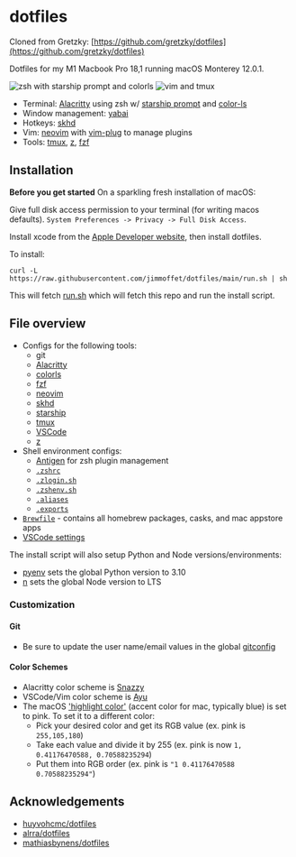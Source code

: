 # dotfiles

Cloned from Gretzky: [https://github.com/gretzky/dotfiles](https://github.com/gretzky/dotfiles)

Dotfiles for my M1 Macbook Pro 18,1 running macOS Monterey 12.0.1.

![zsh with starship prompt and colorls](https://user-images.githubusercontent.com/15176096/71632895-ff0d0980-2bde-11ea-966f-65e5d564361f.png)
![vim and tmux](https://user-images.githubusercontent.com/15176096/71633424-2f09dc00-2be2-11ea-9c15-a4f492b7ea68.png)

- Terminal: [Alacritty](https://github.com/jwilm/alacritty) using zsh w/ [starship prompt](https://starship.rs/) and [color-ls](https://github.com/athityakumar/colorls)
- Window management: [yabai](https://github.com/koekeishiya/yabai)
- Hotkeys: [skhd](https://github.com/koekeishiya/skhd)
- Vim: [neovim](https://neovim.io/) with [vim-plug](https://github.com/junegunn/vim-plug) to manage plugins
- Tools: [tmux](https://github.com/tmux/tmux), [z](https://github.com/rupa/z), [fzf](https://github.com/junegunn/fzf)

## Installation

**Before you get started** On a sparkling fresh installation of macOS:

Give full disk access permission to your terminal (for writing macos defaults). `System Preferences -> Privacy -> Full Disk Access`.

Install xcode from the [Apple Developer website](https://developer.apple.com/download/applications/), then install dotfiles.

To install:

`curl -L https://raw.githubusercontent.com/jimmoffet/dotfiles/main/run.sh | sh`

This will fetch [run.sh](https://raw.githubusercontent.com/jimmoffet/dotfiles/main/run.sh) which will fetch this repo and run the install script.

## File overview

- Configs for the following tools:
  - git
  - [Alacritty](./alacritty)
  - [colorls](./colorls)
  - [fzf](./fzf)
  - [neovim](./nvim)
  - [skhd](./skhd)
  - [starship](./starship)
  - [tmux](./tmux)
  - [VSCode](./vscode)
  - [z](./z)
- Shell environment configs:
  - [Antigen](https://github.com/zsh-users/antigen) for zsh plugin management
  - [`.zshrc`](./zsh/.zshrc)
  - [`.zlogin.sh`](./zsh/.zlogin.sh)
  - [`.zshenv.sh`](./zsh/.zshenv.sh)
  - [`.aliases`](./zsh/.aliases)
  - [`.exports`](./zsh/.exports)
- [`Brewfile`](./Brewfile) - contains all homebrew packages, casks, and mac appstore apps
- [VSCode settings](./vscode/settings.json)

The install script will also setup Python and Node versions/environments:

- [pyenv](https://github.com/pyenv/pyenv) sets the global Python version to 3.10
- [n](https://github.com/tj/n) sets the global Node version to LTS

### Customization

#### Git

- Be sure to update the user name/email values in the global [gitconfig](./git/.gitconfig)

#### Color Schemes

- Alacritty color scheme is [Snazzy](https://github.com/sindresorhus/terminal-snazzy)
- VSCode/Vim color scheme is [Ayu](https://github.com/dempfi/ayu)
- The macOS ['highlight color'](https://github.com/gretzky/dotfiles/blob/main/macos/.macos#L22-L23) (accent color for mac, typically blue) is set to pink. To set it to a different color:
  - Pick your desired color and get its RGB value (ex. pink is `255,105,180`)
  - Take each value and divide it by 255 (ex. pink is now `1, 0.41176470588, 0.70588235294`)
  - Put them into RGB order (ex. pink is `"1 0.41176470588 0.70588235294"`)

## Acknowledgements

- [huyvohcmc/dotfiles](https://github.com/huyvohcmc/dotfiles)
- [alrra/dotfiles](https://github.com/alrra/dotfiles)
- [mathiasbynens/dotfiles](https://github.com/mathiasbynens/dotfiles)
